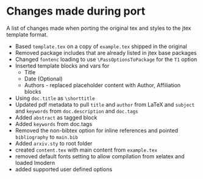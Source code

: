# Changes made during port

A list of changes made when porting the original tex and styles to the jtex template format.

- Based `template.tex` on a copy of `example.tex` shipped in the original
- Removed package includes that are already listed in jtex base packages
- Changed `fontenc` loading to use `\PassOptionsToPackage` for the `T1` option
- Inserted template blocks and vars for
  - Title
  - Date (Optional)
  - Authors - replaced placeholder content with Author, Affiliation blocks
- Using `doc.title` as `\shorttitle`
- Updated pdf metadata to pull `title` and `author` from LaTeX and `subject` and `keywords` from `doc.description` and `doc.tags`
- Added `abstract` as tagged block
- Added `keywords` from doc.tags
- Removed the non-bibtex option for inline references and pointed `bibliography` to `main.bib`
- Added `arxiv.sty` to root folder
- created `content.tex` with main content from `example.tex`
- removed default fonts setting to allow compilation from xelatex and loaded lmodern
- added supported user defined options

